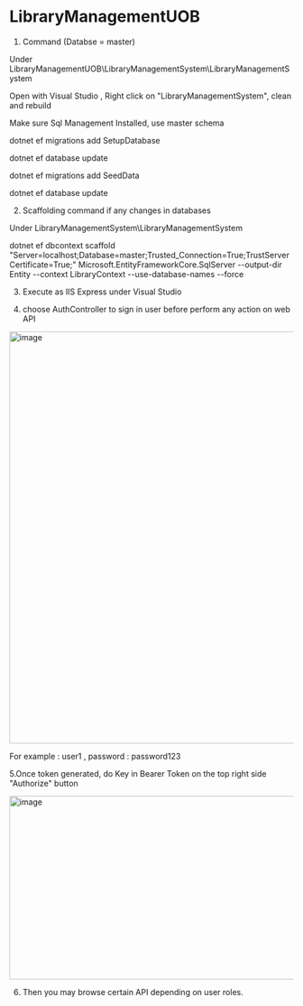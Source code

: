 # LibraryManagementUOB
1. Command (Databse = master)

Under LibraryManagementUOB\LibraryManagementSystem\LibraryManagementSystem

Open with Visual Studio , Right click on "LibraryManagementSystem", clean and rebuild

Make sure Sql Management Installed, use master schema

dotnet ef migrations add SetupDatabase

dotnet ef database update
 
dotnet ef migrations add SeedData

dotnet ef database update


2. Scaffolding command if any changes in databases

Under LibraryManagementSystem\LibraryManagementSystem 

dotnet ef dbcontext scaffold "Server=localhost;Database=master;Trusted_Connection=True;TrustServerCertificate=True;" Microsoft.EntityFrameworkCore.SqlServer --output-dir Entity --context LibraryContext --use-database-names --force


3. Execute as IIS Express under Visual Studio


4. choose AuthController to sign in user before perform any action on web API
   
<img width="1832" height="730" alt="image" src="https://github.com/user-attachments/assets/a598b7da-6f7e-4f6f-9a71-57e0a90b871e" />

For example : user1 , password : password123


5.Once token generated, do Key in Bearer Token on the top right side "Authorize" button

<img width="655" height="325" alt="image" src="https://github.com/user-attachments/assets/23af7ed0-2602-4b59-a9bf-d879a7beb31c" />


6. Then you may browse certain API depending on user roles.
